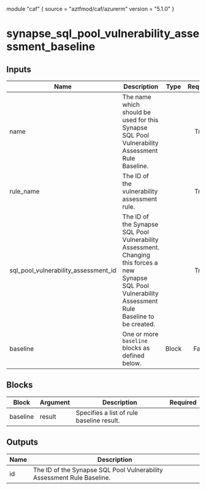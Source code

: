 module "caf" {
  source  = "aztfmod/caf/azurerm"
  version = "5.1.0"
}

# synapse_sql_pool_vulnerability_assessment_baseline

## Inputs
| Name | Description | Type | Required |
|------|-------------|------|:--------:|
|name| The name which should be used for this Synapse SQL Pool Vulnerability Assessment Rule Baseline.||True|
|rule_name| The ID of the vulnerability assessment rule.||True|
|sql_pool_vulnerability_assessment_id| The ID of the Synapse SQL Pool Vulnerability Assessment. Changing this forces a new Synapse SQL Pool Vulnerability Assessment Rule Baseline to be created.||True|
|baseline| One or more `baseline` blocks as defined below.| Block |False|

## Blocks
| Block | Argument | Description | Required |
|-------|----------|-------------|----------|
|baseline|result| Specifies a list of rule baseline result.|||True|

## Outputs
| Name | Description |
|------|-------------|
|id|The ID of the Synapse SQL Pool Vulnerability Assessment Rule Baseline.|||
